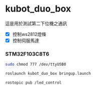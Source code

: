 # kubot_duo_box
這是用於測試第二下位機之通訊

- [x] 控制ws2812燈條
- [x] 控制伺服馬達

### STM32F103C8T6

```sh
sudo chmod 777 /dev/ttyUSB0
```

```sh
roslaunch kubot_duo_box bringup.launch
```

```sh
rostopic pub /led_control 



```
